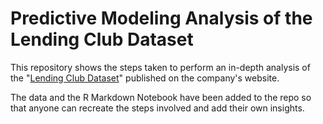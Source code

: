 # Predictive Modeling Analysis of the Lending Club Dataset

This repository shows the steps taken to perform an in-depth analysis of the "[Lending Club Dataset](https://www.lendingclub.com/)" published on the company's website.  

The data and the R Markdown Notebook have been added to the repo so that anyone can recreate the steps involved and add their own insights. 